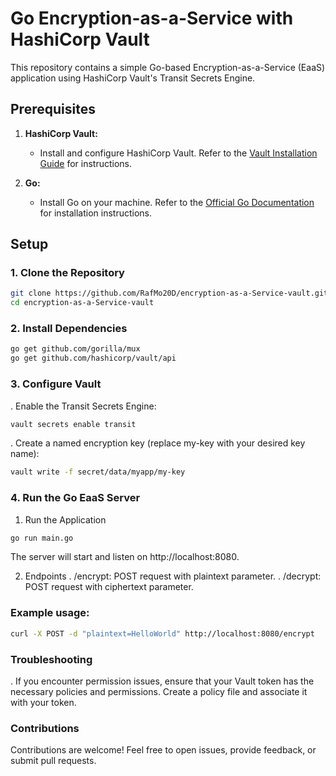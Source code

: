# Go Encryption-as-a-Service with HashiCorp Vault

This repository contains a simple Go-based Encryption-as-a-Service (EaaS) application using HashiCorp Vault's Transit Secrets Engine.

## Prerequisites

1. **HashiCorp Vault:**
   - Install and configure HashiCorp Vault. Refer to the [Vault Installation Guide](https://learn.hashicorp.com/tutorials/vault/getting-started-install) for instructions.

2. **Go:**
   - Install Go on your machine. Refer to the [Official Go Documentation](https://golang.org/doc/install) for installation instructions.

## Setup

### 1. Clone the Repository

```bash
git clone https://github.com/RafMo20D/encryption-as-a-Service-vault.git
cd encryption-as-a-Service-vault
```

### 2. Install Dependencies

```bash
go get github.com/gorilla/mux
go get github.com/hashicorp/vault/api
```
### 3. Configure Vault
. Enable the Transit Secrets Engine:

```bash
vault secrets enable transit
```

. Create a named encryption key (replace my-key with your desired key name):

```bash
vault write -f secret/data/myapp/my-key
```
### 4. Run the Go EaaS Server

1. Run the Application

```bash 
go run main.go
```
The server will start and listen on http://localhost:8080.

2. Endpoints
 . /encrypt: POST request with plaintext parameter.
 . /decrypt: POST request with ciphertext parameter.
 
 ### Example usage:

```bash
curl -X POST -d "plaintext=HelloWorld" http://localhost:8080/encrypt
```
### Troubleshooting

. If you encounter permission issues, ensure that your Vault token has the necessary policies and permissions. Create  a policy file and associate it with your token.

### Contributions

Contributions are welcome! Feel free to open issues, provide feedback, or submit pull requests.
